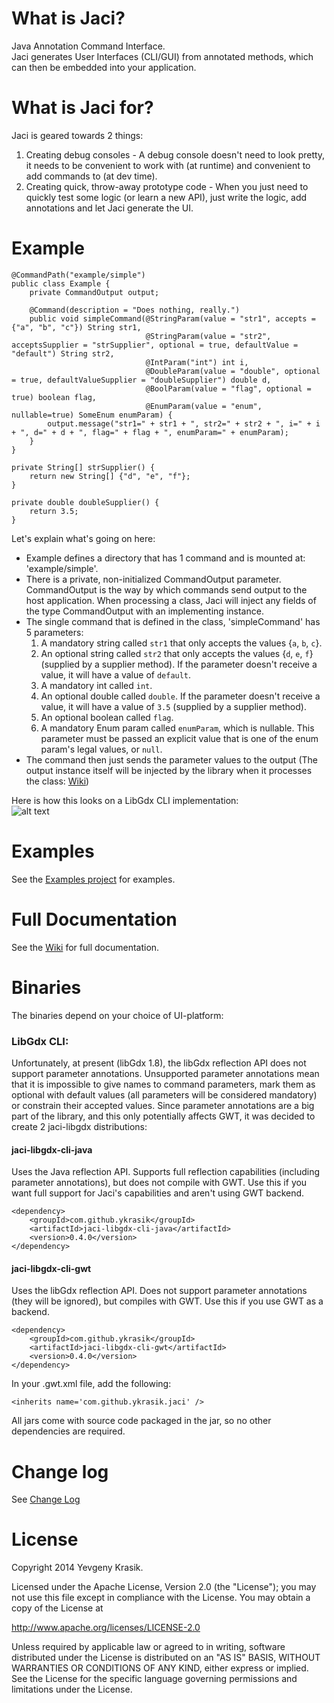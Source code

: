 # What is Jaci?
Java Annotation Command Interface.  
Jaci generates User Interfaces (CLI/GUI) from annotated methods, which can then be embedded into your application.

# What is Jaci for?
Jaci is geared towards 2 things:

1. Creating debug consoles - A debug console doesn't need to look pretty, it needs to be convenient to work with (at runtime) and convenient to add commands to (at dev time).
2. Creating quick, throw-away prototype code - When you just need to quickly test some logic (or learn a new API), just write the logic, add annotations and let Jaci generate the UI.

# Example
```
@CommandPath("example/simple")
public class Example {
    private CommandOutput output;

    @Command(description = "Does nothing, really.")
    public void simpleCommand(@StringParam(value = "str1", accepts = {"a", "b", "c"}) String str1,
                              @StringParam(value = "str2", acceptsSupplier = "strSupplier", optional = true, defaultValue = "default") String str2,
                              @IntParam("int") int i,
                              @DoubleParam(value = "double", optional = true, defaultValueSupplier = "doubleSupplier") double d,
                              @BoolParam(value = "flag", optional = true) boolean flag,
                              @EnumParam(value = "enum", nullable=true) SomeEnum enumParam) {
        output.message("str1=" + str1 + ", str2=" + str2 + ", i=" + i + ", d=" + d + ", flag=" + flag + ", enumParam=" + enumParam);
    }
}

private String[] strSupplier() {
    return new String[] {"d", "e", "f"};
}
    
private double doubleSupplier() {
    return 3.5;
}
```

Let's explain what's going on here:
* Example defines a directory that has 1 command and is mounted at: 'example/simple'.
* There is a private, non-initialized CommandOutput parameter. CommandOutput is the way by which commands send output to the host application. When processing a class, Jaci will inject any fields of the type CommandOutput with an implementing instance.
* The single command that is defined in the class, 'simpleCommand' has 5 parameters:
  1. A mandatory string called `str1` that only accepts the values {`a`, `b`, `c`}.
  2. An optional string called `str2` that only accepts the values {`d`, `e`, `f`} (supplied by a supplier method). If the parameter doesn't receive a value, it will have a value of `default`.
  3. A mandatory int called `int`.
  4. An optional double called `double`. If the parameter doesn't receive a value, it will have a value of `3.5` (supplied by a supplier method).
  5. An optional boolean called `flag`.
  6. A mandatory Enum param called `enumParam`, which is nullable. This parameter must be passed an explicit value that is one of the enum param's legal values, or `null`.
* The command then just sends the parameter values to the output (The output instance itself will be injected by the library
  when it processes the class: [Wiki](https://github.com/ykrasik/jaci/wiki/Annotation-API))  

Here is how this looks on a LibGdx CLI implementation:  
![alt text](https://github.com/ykrasik/jaci/wiki/images/fullExample.PNG)

# Examples
See the [Examples project](https://github.com/ykrasik/jaci-examples) for examples.

# Full Documentation
See the [Wiki](https://github.com/ykrasik/jaci/wiki) for full documentation.

# Binaries
The binaries depend on your choice of UI-platform:

### LibGdx CLI:
Unfortunately, at present (libGdx 1.8), the libGdx reflection API does not support parameter annotations. 
Unsupported parameter annotations mean that it is impossible to give names to command parameters, mark them as optional with default values (all parameters will be considered mandatory) or constrain their accepted values. 
Since parameter annotations are a big part of the library, and this only potentially affects GWT, it was decided to create 2 jaci-libgdx distributions:

#### jaci-libgdx-cli-java
Uses the Java reflection API. Supports full reflection capabilities (including parameter annotations), but does not compile with GWT. 
Use this if you want full support for Jaci's capabilities and aren't using GWT backend.
```
<dependency>
    <groupId>com.github.ykrasik</groupId>
    <artifactId>jaci-libgdx-cli-java</artifactId>
    <version>0.4.0</version>
</dependency>
```

#### jaci-libgdx-cli-gwt
Uses the libGdx reflection API. Does not support parameter annotations (they will be ignored), but compiles with GWT. 
Use this if you use GWT as a backend.
```
<dependency>
    <groupId>com.github.ykrasik</groupId>
    <artifactId>jaci-libgdx-cli-gwt</artifactId>
    <version>0.4.0</version>
</dependency>
```

In your .gwt.xml file, add the following:
```
<inherits name='com.github.ykrasik.jaci' />
```

All jars come with source code packaged in the jar, so no other dependencies are required.

# Change log
See [Change Log](https://github.com/ykrasik/jaci/blob/master/CHANGELOG.md)

# License
Copyright 2014 Yevgeny Krasik.

Licensed under the Apache License, Version 2.0 (the "License"); you may not use this file except in compliance with the License. You may obtain a copy of the License at

http://www.apache.org/licenses/LICENSE-2.0

Unless required by applicable law or agreed to in writing, software distributed under the License is distributed on an "AS IS" BASIS, WITHOUT WARRANTIES OR CONDITIONS OF ANY KIND, either express or implied. See the License for the specific language governing permissions and limitations under the License.